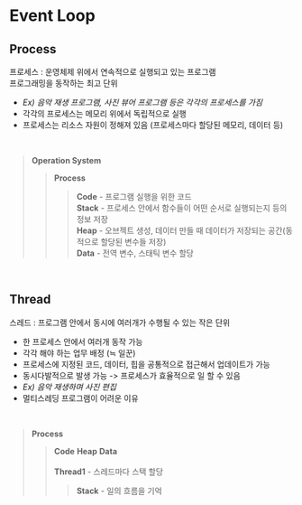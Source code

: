 # Event Loop

## Process
프로세스 : 운영체제 위에서 연속적으로 실행되고 있는 프로그램 <br>
프로그래밍을 동작하는 최고 단위
* <em>Ex) 음악 재생 프로그램, 사진 뷰어 프로그램 등은 각각의 프로세스를 가짐</em>
* 각각의 프로세스는 메모리 위에서 독립적으로 실행
* 프로세스는 리소스 자원이 정해져 있음 (프로세스마다 할당된 메모리, 데이터 등)

<br>

>**Operation System** <br>
>>****Process**** <br>
>>>****Code**** - 프로그램 실행을 위한 코드 <br>
>>>****Stack**** - 프로세스 안에서 함수들이 어떤 순서로 실행되는지 등의 정보 저장 <br>
>>>****Heap**** - 오브젝트 생성, 데이터 만들 때 데이터가 저장되는 공간(동적으로 할당된 변수들 저장) <br>
>>>****Data**** - 전역 변수, 스태틱 변수 할당 <br>

<br>

## Thread
스레드 : 프로그램 안에서 동시에 여러개가 수행될 수 있는 작은 단위
* 한 프로세스 안에서 여러개 동작 가능
* 각각 해야 하는 업무 배정 (≒ 일꾼)
* 프로세스에 지정된 코드, 데이터, 힙을 공통적으로 접근해서 업데이트가 가능
* 동시다발적으로 발생 가능 -> 프로세스가 효율적으로 일 할 수 있음
* <em>Ex) 음악 재생하며 사진 편집</em>
* 멀티스레딩 프로그램이 어려운 이유

<br>

>**Process** <br>
>>**Code** **Heap** **Data** <br><br>
>>**Thread1** - 스레드마다 스택 할당 
>>>**Stack** - 일의 흐름을 기억


